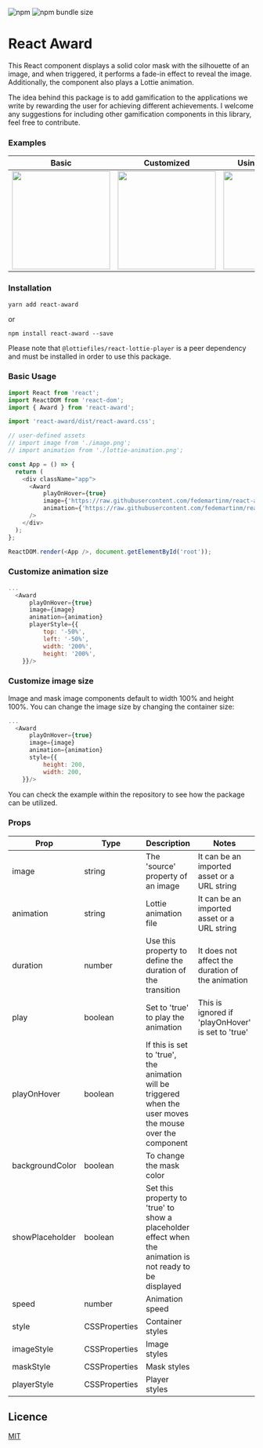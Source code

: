![npm](https://img.shields.io/npm/v/react-award)
![npm bundle size](https://img.shields.io/bundlephobia/minzip/react-award?color=green)

# React Award

This React component displays a solid color mask with the silhouette of an image, and when triggered, it performs a fade-in effect to reveal the image. Additionally, the component also plays a Lottie animation.

The idea behind this package is to add gamification to the applications we write by rewarding the user for achieving different achievements. I welcome any suggestions for including other gamification components in this library, feel free to contribute.


### Examples

Basic       |  Customized    |  Using placeholder
:-------------------------:|:-------------------------:|:-------------------------:
 <img src="https://user-images.githubusercontent.com/33937355/211485759-8ff43341-8efd-4b15-bb04-ab94842dba51.gif" data-canonical-src="https://user-images.githubusercontent.com/33937355/211485759-8ff43341-8efd-4b15-bb04-ab94842dba51.gif" width="200" height="200" /> |  <img src="https://user-images.githubusercontent.com/33937355/211487836-21ee4877-9aa4-4750-afe5-e5d890186e05.gif" data-canonical-src="https://user-images.githubusercontent.com/33937355/211487836-21ee4877-9aa4-4750-afe5-e5d890186e05.gif" width="200" height="200" /> | <img src="https://user-images.githubusercontent.com/33937355/211488215-6f432bde-373b-40b7-bd41-d810e91fd391.gif" data-canonical-src="https://user-images.githubusercontent.com/33937355/211488215-6f432bde-373b-40b7-bd41-d810e91fd391.gif" width="200" height="200" />


### Installation

```shell
yarn add react-award
```

or

```shell
npm install react-award --save
```

Please note that `@lottiefiles/react-lottie-player` is a peer dependency and must be installed in order to use this package.

### Basic Usage

```javascript
import React from 'react';
import ReactDOM from 'react-dom';
import { Award } from 'react-award';

import 'react-award/dist/react-award.css';

// user-defined assets
// import image from './image.png';
// import animation from './lottie-animation.png';

const App = () => {
  return (
    <div className="app">
      <Award 
          playOnHover={true} 
          image={'https://raw.githubusercontent.com/fedemartinm/react-award/main/example/images/award.svg'}
          animation={'https://raw.githubusercontent.com/fedemartinm/react-award/main/example/animations/confetti.json'}
      />
    </div>
  );
};

ReactDOM.render(<App />, document.getElementById('root'));
```

### Customize animation size
```javascript
...
  <Award 
      playOnHover={true} 
      image={image} 
      animation={animation}
      playerStyle={{
          top: '-50%',
          left: '-50%',
          width: '200%',
          height: '200%',
    }}/>
```

### Customize image size

Image and mask image components default to width 100% and height 100%. You can change the image size
by changing the container size: 

```javascript
...
  <Award 
      playOnHover={true} 
      image={image} 
      animation={animation}
      style={{
          height: 200,
          width: 200,
    }}/>
```

You can check the example within the repository to see how the package can be utilized.

### Props

| Prop | Type | Description | Notes |
| ---- | ---- | ----------- | ----- |
| image | string | The 'source' property of an image | It can be an imported asset or a URL string |
| animation | string | Lottie animation file | It can be an imported asset or a URL string |
| duration | number | Use this property to define the duration of the transition | It does not affect the duration of the animation |
| play | boolean | Set to 'true' to play the animation | This is ignored if 'playOnHover' is set to 'true' |
| playOnHover | boolean | If this is set to 'true', the animation will be triggered when the user moves the mouse over the component | | 
| backgroundColor | boolean | To change the mask color | | 
| showPlaceholder | boolean | Set this property to 'true' to show a placeholder effect when the animation is not ready to be displayed | | 
| speed | number | Animation speed | |
| style | CSSProperties | Container styles | | 
| imageStyle | CSSProperties | Image styles | | 
| maskStyle | CSSProperties | Mask styles | | 
| playerStyle | CSSProperties | Player styles | | 



## Licence

[MIT](https://github.com/fedemartinm/react-award/blob/master/LICENSE)
